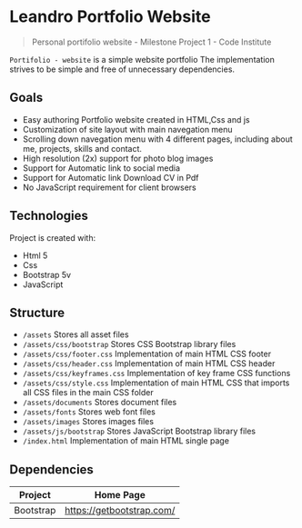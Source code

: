 # Leandro Portfolio Website

> Personal portifolio website - Milestone Project 1 - Code Institute 

`Portifolio - website` is a simple website portfolio 
The implementation strives to be simple and free of unnecessary dependencies.

## Goals

- Easy authoring Portfolio website created in HTML,Css and js
- Customization of site layout with main navegation menu
- Scrolling down navegation menu with 4 different pages, including about me, projects, skills and contact.  
- High resolution (2x) support for photo blog images
- Support for Automatic link to social media
- Support for Automatic link Download CV in Pdf 
- No JavaScript requirement for client browsers

## Technologies

Project is created with:
* Html 5
* Css
* Bootstrap 5v
* JavaScript 

## Structure

- `/assets` Stores all asset files
- `/assets/css/bootstrap` Stores CSS Bootstrap library files
- `/assets/css/footer.css` Implementation of main HTML CSS footer
- `/assets/css/header.css` Implementation of main HTML CSS header
- `/assets/css/keyframes.css` Implementation of key frame CSS functions
- `/assets/css/style.css` Implementation of main HTML CSS that imports all CSS files in the main CSS folder
- `/assets/documents` Stores document files
- `/assets/fonts` Stores web font files
- `/assets/images` Stores images files
- `/assets/js/bootstrap` Stores JavaScript Bootstrap library files
- `/index.html` Implementation of main HTML single page

## Dependencies

| Project      | Home Page                                    |
|--------------|----------------------------------------------|
| Bootstrap    | <https://getbootstrap.com/>                  |
